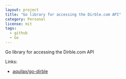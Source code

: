 ```yaml
---
layout: project
title: "Go library for accessing the Dirble.com API"
category: Personal
license: mit
tags:
  - github
  - Go
---
```


Go library for accessing the Dirble.com API

Links:


* [aquilax/go-dirble](https://github.com/aquilax/go-dirble)
